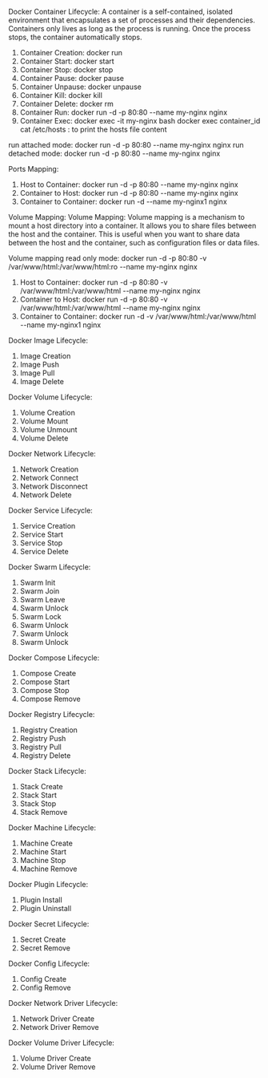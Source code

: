 Docker Container Lifecycle: A container is a self-contained, isolated environment that encapsulates a set of processes and their dependencies. Containers only lives as long as the process is running. Once the process stops, the container automatically stops.

1. Container Creation: docker run <image>
2. Container Start: docker start <container>
3. Container Stop: docker stop <container>
4. Container Pause: docker pause <container>
5. Container Unpause: docker unpause <container>
6. Container Kill: docker kill <container>
7. Container Delete: docker rm <container>
8. Container Run: docker run -d -p 80:80 --name my-nginx nginx 
9. Container Exec: docker exec -it my-nginx bash
docker exec container_id cat /etc/hosts : to print the hosts file content 

run attached mode: docker run -d -p 80:80 --name my-nginx nginx
run detached mode: docker run -d -p 80:80 --name my-nginx nginx

Ports Mapping:
1. Host to Container: docker run -d -p 80:80 --name my-nginx nginx
2. Container to Host: docker run -d -p 80:80 --name my-nginx nginx
3. Container to Container: docker run -d --name my-nginx1 nginx


Volume Mapping:
Volume Mapping: Volume mapping is a mechanism to mount a host directory into a container. It allows you to share files between the host and the container. This is useful when you want to share data between the host and the container, such as configuration files or data files. 

Volume mapping read only mode: docker run -d -p 80:80 -v /var/www/html:/var/www/html:ro --name my-nginx nginx

1. Host to Container: docker run -d -p 80:80 -v /var/www/html:/var/www/html --name my-nginx nginx
2. Container to Host: docker run -d -p 80:80 -v /var/www/html:/var/www/html --name my-nginx nginx
3. Container to Container: docker run -d -v /var/www/html:/var/www/html --name my-nginx1 nginx

Docker Image Lifecycle:
1. Image Creation
2. Image Push
3. Image Pull
4. Image Delete

Docker Volume Lifecycle:
1. Volume Creation
2. Volume Mount
3. Volume Unmount
4. Volume Delete

Docker Network Lifecycle:
1. Network Creation
2. Network Connect
3. Network Disconnect
4. Network Delete

Docker Service Lifecycle:
1. Service Creation
2. Service Start
3. Service Stop
4. Service Delete

Docker Swarm Lifecycle:
1. Swarm Init
2. Swarm Join
3. Swarm Leave
4. Swarm Unlock
5. Swarm Lock
6. Swarm Unlock
7. Swarm Unlock
8. Swarm Unlock

Docker Compose Lifecycle:
1. Compose Create
2. Compose Start
3. Compose Stop
4. Compose Remove

Docker Registry Lifecycle:
1. Registry Creation
2. Registry Push
3. Registry Pull
4. Registry Delete

Docker Stack Lifecycle:
1. Stack Create
2. Stack Start
3. Stack Stop
4. Stack Remove

Docker Machine Lifecycle:
1. Machine Create
2. Machine Start
3. Machine Stop
4. Machine Remove

Docker Plugin Lifecycle:
1. Plugin Install
2. Plugin Uninstall

Docker Secret Lifecycle:
1. Secret Create
2. Secret Remove

Docker Config Lifecycle:
1. Config Create
2. Config Remove

Docker Network Driver Lifecycle:
1. Network Driver Create
2. Network Driver Remove

Docker Volume Driver Lifecycle:
1. Volume Driver Create
2. Volume Driver Remove


